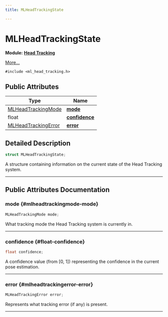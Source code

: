 ```yaml
---
title: MLHeadTrackingState

---
```


# MLHeadTrackingState

**Module:** **[Head Tracking](/api-ref/api/Modules/group___head_tracking/group___head_tracking.md)**



 [More...](#detailed-description)


`#include <ml_head_tracking.h>`

## Public Attributes

| Type           | Name           |
| -------------- | -------------- |
| [MLHeadTrackingMode](/api-ref/api/Modules/group___head_tracking/group___head_tracking.md#enums-mlheadtrackingmode) | **[mode](/api-ref/api/Modules/group___head_tracking/struct_m_l_head_tracking_state.md#mlheadtrackingmode-mode)**  |
| float | **[confidence](/api-ref/api/Modules/group___head_tracking/struct_m_l_head_tracking_state.md#float-confidence)**  |
| [MLHeadTrackingError](/api-ref/api/Modules/group___head_tracking/group___head_tracking.md#enums-mlheadtrackingerror) | **[error](/api-ref/api/Modules/group___head_tracking/struct_m_l_head_tracking_state.md#mlheadtrackingerror-error)**  |

## Detailed Description

```cpp
struct MLHeadTrackingState;
```


A structure containing information on the current state of the Head Tracking system. 





-----------
## Public Attributes Documentation

### mode {#mlheadtrackingmode-mode}

```cpp
MLHeadTrackingMode mode;
```


What tracking mode the Head Tracking system is currently in. 





-----------

### confidence {#float-confidence}

```cpp
float confidence;
```


A confidence value (from [0, 1]) representing the confidence in the current pose estimation. 





-----------

### error {#mlheadtrackingerror-error}

```cpp
MLHeadTrackingError error;
```


Represents what tracking error (if any) is present. 





-----------

